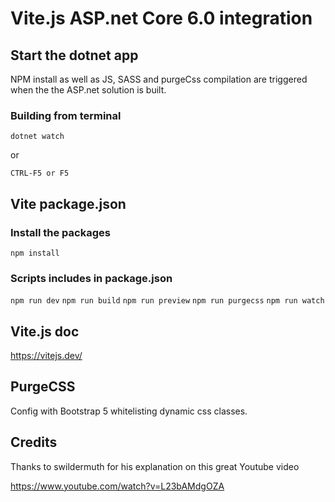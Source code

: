 # Vite.js ASP.net Core 6.0 integration

## Start the dotnet app

NPM install as well as JS, SASS and purgeCss compilation are triggered when the the ASP.net solution is built.  

### Building from terminal

`dotnet watch`  

 or 

`CTRL-F5 or F5` 

## Vite package.json

### Install the packages

`npm install`

### Scripts includes in package.json

`npm run dev`
`npm run build`
`npm run preview`
`npm run purgecss`
`npm run watch`

## Vite.js doc
https://vitejs.dev/

## PurgeCSS 

Config with Bootstrap 5 whitelisting dynamic css classes.


## Credits

Thanks to swildermuth for his explanation on this great Youtube video

https://www.youtube.com/watch?v=L23bAMdgOZA
